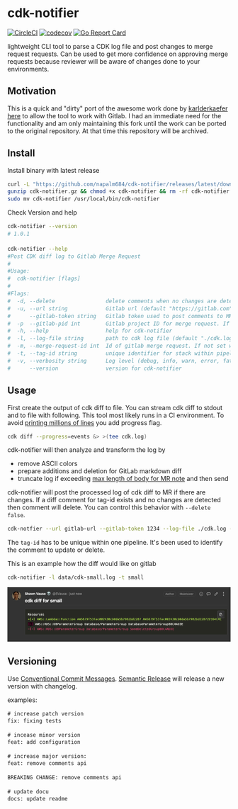 
# cdk-notifier
[![CircleCI](https://circleci.com/gh/circleci/circleci-docs.svg?style=shield)](https://circleci.com/gh/circleci/circleci-docs)
[![codecov](https://codecov.io/gh/napalm684/cdk-notifier/branch/main/graph/badge.svg?token=XGY1B9P3B2)](https://codecov.io/gh/napalm684/cdk-notifier)
[![Go Report Card](https://goreportcard.com/badge/github.com/napalm684/cdk-notifier)](https://goreportcard.com/report/github.com/napalm684/cdk-notifier)

lightweight CLI tool to parse a CDK log file and post changes to merge request requests.
Can be used to get more confidence on approving merge requests because reviewer will be aware of changes done to your environments.

## Motivation
This is a quick and "dirty" port of the awesome work done by [karlderkaefer](https://github.com/karlderkaefer) [here](https://github.com/karlderkaefer/cdk-notifier) to allow the
tool to work with Gitlab. I had an immediate need for the functionality and am only maintaining this fork until the work can be ported to the original
repository. At that time this repository will be archived.

## Install

Install binary with latest release
```bash
curl -L "https://github.com/napalm684/cdk-notifier/releases/latest/download/cdk-notifier_$(uname)_amd64.gz" -o cdk-notifier.gz
gunzip cdk-notifier.gz && chmod +x cdk-notifier && rm -rf cdk-notifier.gz
sudo mv cdk-notifier /usr/local/bin/cdk-notifier
```
Check Version and help
```bash
cdk-notifier --version
# 1.0.1

cdk-notifier --help
#Post CDK diff log to Gitlab Merge Request
#
#Usage:
#  cdk-notifier [flags]
#
#Flags:
#  -d, --delete                delete comments when no changes are detected for a specific tag id (default true)
#  -u, --url string            Gitlab url (default "https://gitlab.com"). If not set will lookup for env var GITLAB_BASE_URL
#      --gitlab-token string   Gitlab token used to post comments to MR. If not set will lookup for env var GITLAB_TOKEN
#  -p  --gitlab-pid int        Gitlab project ID for merge request. If not set will lookup for env var CI_MERGE_REQUEST_PROJECT_ID
#  -h, --help                  help for cdk-notifier
#  -l, --log-file string       path to cdk log file (default "./cdk.log")
#  -m, --merge-request-id int  Id of gitlab merge request. If not set will lookup for env var CI_MERGE_REQUEST_IID
#  -t, --tag-id string         unique identifier for stack within pipeline (default "stack")
#  -v, --verbosity string      Log level (debug, info, warn, error, fatal, panic) (default "info")
#      --version               version for cdk-notifier
```

## Usage
First create the output of cdk diff to file. You can stream cdk diff to stdout and to file with following.
This tool most likely runs in a CI environment. To avoid [printing millions of lines](https://github.com/aws/aws-cdk/issues/8893#issuecomment-654296389) you add progress flag.
```bash
cdk diff --progress=events &> >(tee cdk.log)
```
cdk-notifier will then analyze and transform the log by
* remove ASCII colors
* prepare additions and deletion for GitLab markdown diff
* truncate log if exceeding [max length of body for MR note](https://docs.gitlab.com/ee/api/notes.html#create-new-merge-request-note)
and then send
  
cdk-notifier will post the processed log of cdk diff to MR if there are changes.
If a diff comment for tag-id exists and no changes are detected then comment will delete. 
You can control this behavior with `--delete false`.

```bash
cdk-notfier --url gitlab-url --gitlab-token 1234 --log-file ./cdk.log --tag-id my-stack --merge-request-id 12 --gitlab-pid 1
```
The `tag-id` has to be unique within one pipeline. It's been used to identify the comment to update or delete.

This is an example how the diff would like on gitlab 
```bash
cdk-notifier -l data/cdk-small.log -t small
```
![](images/diff.png)

## Versioning
Use [Conventional Commit Messages](https://www.conventionalcommits.org/en/v1.0.0/).
[Semantic Release](https://github.com/semantic-release/semantic-release) will release a new version with changelog.

examples:
``` 
# increase patch version
fix: fixing tests

# incease minor version
feat: add configuration

# increase major version:
feat: remove comments api

BREAKING CHANGE: remove comments api

# update docu
docs: update readme
```
